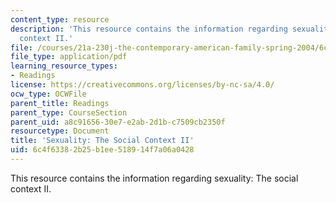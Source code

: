 ```yaml
---
content_type: resource
description: 'This resource contains the information regarding sexuality: The social
  context II.'
file: /courses/21a-230j-the-contemporary-american-family-spring-2004/6c4f63382b25b1ee518914f7a06a0428_MIT21A_230JS04_12cancin.pdf
file_type: application/pdf
learning_resource_types:
- Readings
license: https://creativecommons.org/licenses/by-nc-sa/4.0/
ocw_type: OCWFile
parent_title: Readings
parent_type: CourseSection
parent_uid: a8c91656-30e7-e2ab-2d1b-c7509cb2350f
resourcetype: Document
title: 'Sexuality: The Social Context II'
uid: 6c4f6338-2b25-b1ee-5189-14f7a06a0428
---
```

This resource contains the information regarding sexuality: The social context II.